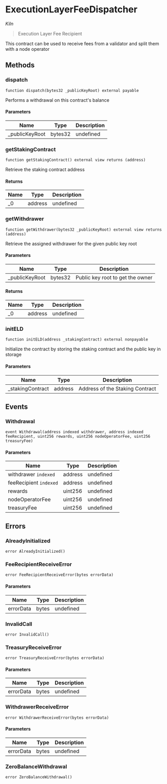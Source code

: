 # ExecutionLayerFeeDispatcher

*Kiln*

> Execution Layer Fee Recipient

This contract can be used to receive fees from a validator and split them with a node operator



## Methods

### dispatch

```solidity
function dispatch(bytes32 _publicKeyRoot) external payable
```

Performs a withdrawal on this contract&#39;s balance



#### Parameters

| Name | Type | Description |
|---|---|---|
| _publicKeyRoot | bytes32 | undefined |

### getStakingContract

```solidity
function getStakingContract() external view returns (address)
```

Retrieve the staking contract address




#### Returns

| Name | Type | Description |
|---|---|---|
| _0 | address | undefined |

### getWithdrawer

```solidity
function getWithdrawer(bytes32 _publicKeyRoot) external view returns (address)
```

Retrieve the assigned withdrawer for the given public key root



#### Parameters

| Name | Type | Description |
|---|---|---|
| _publicKeyRoot | bytes32 | Public key root to get the owner |

#### Returns

| Name | Type | Description |
|---|---|---|
| _0 | address | undefined |

### initELD

```solidity
function initELD(address _stakingContract) external nonpayable
```

Initialize the contract by storing the staking contract and the public key in storage



#### Parameters

| Name | Type | Description |
|---|---|---|
| _stakingContract | address | Address of the Staking Contract |



## Events

### Withdrawal

```solidity
event Withdrawal(address indexed withdrawer, address indexed feeRecipient, uint256 rewards, uint256 nodeOperatorFee, uint256 treasuryFee)
```





#### Parameters

| Name | Type | Description |
|---|---|---|
| withdrawer `indexed` | address | undefined |
| feeRecipient `indexed` | address | undefined |
| rewards  | uint256 | undefined |
| nodeOperatorFee  | uint256 | undefined |
| treasuryFee  | uint256 | undefined |



## Errors

### AlreadyInitialized

```solidity
error AlreadyInitialized()
```






### FeeRecipientReceiveError

```solidity
error FeeRecipientReceiveError(bytes errorData)
```





#### Parameters

| Name | Type | Description |
|---|---|---|
| errorData | bytes | undefined |

### InvalidCall

```solidity
error InvalidCall()
```






### TreasuryReceiveError

```solidity
error TreasuryReceiveError(bytes errorData)
```





#### Parameters

| Name | Type | Description |
|---|---|---|
| errorData | bytes | undefined |

### WithdrawerReceiveError

```solidity
error WithdrawerReceiveError(bytes errorData)
```





#### Parameters

| Name | Type | Description |
|---|---|---|
| errorData | bytes | undefined |

### ZeroBalanceWithdrawal

```solidity
error ZeroBalanceWithdrawal()
```







